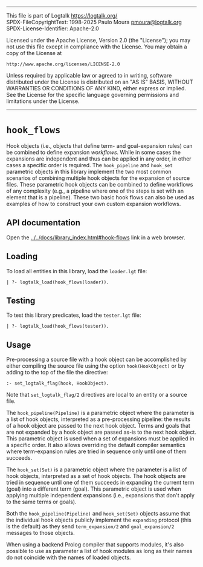 ________________________________________________________________________

This file is part of Logtalk <https://logtalk.org/>  
SPDX-FileCopyrightText: 1998-2025 Paulo Moura <pmoura@logtalk.org>  
SPDX-License-Identifier: Apache-2.0

Licensed under the Apache License, Version 2.0 (the "License");
you may not use this file except in compliance with the License.
You may obtain a copy of the License at

    http://www.apache.org/licenses/LICENSE-2.0

Unless required by applicable law or agreed to in writing, software
distributed under the License is distributed on an "AS IS" BASIS,
WITHOUT WARRANTIES OR CONDITIONS OF ANY KIND, either express or implied.
See the License for the specific language governing permissions and
limitations under the License.
________________________________________________________________________


`hook_flows`
============

Hook objects (i.e., objects that define term- and goal-expansion rules)
can be combined to define expansion *workflows*. While in some cases
the expansions are independent and thus can be applied in any order,
in other cases a specific order is required. The `hook_pipeline` and
`hook_set` parametric objects in this library implement the two most
common scenarios of combining multiple hook objects for the expansion
of source files. These parametric hook objects can be combined to
define workflows of any complexity (e.g., a pipeline where one of the
steps is set with an element that is a pipeline). These two basic hook
flows can also be used as examples of how to construct your own custom
expansion workflows.


API documentation
-----------------

Open the [../../docs/library_index.html#hook-flows](../../docs/library_index.html#hook-flows)
link in a web browser.


Loading
-------

To load all entities in this library, load the `loader.lgt` file:

	| ?- logtalk_load(hook_flows(loader)).


Testing
-------

To test this library predicates, load the `tester.lgt` file:

	| ?- logtalk_load(hook_flows(tester)).


Usage
-----

Pre-processing a source file with a hook object can be accomplished by either
compiling the source file using the option `hook(HookObject)` or by adding to
the top of the file the directive:

	:- set_logtalk_flag(hook, HookObject).

Note that `set_logtalk_flag/2` directives are local to an entity or a source
file.

The `hook_pipeline(Pipeline)` is a parametric object where the parameter is a
list of hook objects, interpreted as a pre-processing pipeline: the results of
a hook object are passed to the next hook object. Terms and goals that are not
expanded by a hook object are passed as-is to the next hook object. This
parametric object is used when a set of expansions must be applied in a
specific order. It also allows overriding the default compiler semantics where
term-expansion rules are tried in sequence only until one of them succeeds.

The `hook_set(Set)` is a parametric object where the parameter is a list of
hook objects, interpreted as a set of hook objects. The hook objects are tried
in sequence until one of them succeeds in expanding the current term (goal)
into a different term (goal). This parametric object is used when applying
multiple independent expansions (i.e., expansions that don't apply to the same
terms or goals).

Both the `hook_pipeline(Pipeline)` and `hook_set(Set)` objects assume that the
individual hook objects publicly implement the `expanding` protocol (this is
the default) as they send `term_expansion/2` and `goal_expansion/2` messages
to those objects.

When using a backend Prolog compiler that supports modules, it's also possible
to use as parameter a list of hook modules as long as their names do not
coincide with the names of loaded objects.
